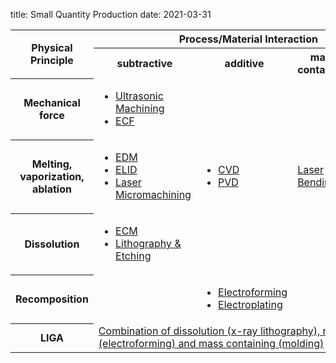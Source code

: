 title: Small Quantity Production
date: 2021-03-31

<!--break--><table class="info fade">
  <tbody>
    <tr>
      <th rowspan="2">Physical Principle</th>
      <th colspan="4">Process/Material Interaction</td>
    </tr>
    <tr>
      <th>subtractive</th>
      <th>additive</th>
      <th>mass containing</th>
      <th>joining</th>
    </tr>
    <tr>
      <th>Mechanical force</th>
      <td>
      <ul class="flat">
      <li><a href="/4m-association/content/Ultrasonic-Machining">Ultrasonic Machining</a></li>
      <li class="darker"><a href="/4m-association/content/ECF">ECF</a></li>
      </ul>
      </td>
      <td></td>
      <td></td>
      <td></td>
    </tr>
    <tr>
      <th>Melting, vaporization, ablation</th>
      <td>
      <ul class="flat">
      <li><a href="/4m-association/content/Electro-Discharge-Machining-0" title="Electro Discharge Machining">EDM</a></li>
      <li class="darker"><a href="/4m-association/content/Electrolytic-line-dressing" title="Electrolytic in-line dressing">ELID</a></li>
      <li><a href="/4m-association/content/Laser-Micromachining">Laser Micromachining</a></li>
      </ul>
      </td>
      <td>
      <ul class="flat">
      <li><a href="/4m-association/content/Chemical-vapor-deposition" title="Chemical Vapor Deposition">CVD</a></li>
      <li class="darker"><a href="/4m-association/content/Physical-Vapour-Deposition" title="Physical Vapor Deposition">PVD</a></li>
      </ul>
      </td>
      <td><a href="/4m-association/content/Laser-bending">Laser Bending</a></td>
      <td><a href="/4m-association/content/Bonding-0">Bonding</a></ul>
      </td>
    </tr>
    <tr>
      <th>Dissolution</th>
      <td>
      <ul class="flat">
      <li><a href="/4m-association/content/Electro-Chemical-Machining" title="Electro Chemical Machining">ECM</a></li>
      <li class="darker"><a href="/4m-association/content/Lithography-and-Etching">Lithography &amp; Etching</a></li>
      </ul>
      </td>
      <td></td>
      <td></td>
      <td></td>
    </tr>
    <tr>
      <th>Recomposition</th>
      <td></td>
      <td>
      <ul class="flat">
          <li><a href="/4m-association/content/Electroforming">Electroforming</a></li>
          <li class="darker"><a href="/4m-association/content/Electroplating-0">Electroplating</a></li>
      </ul>
      </td>
      <td></td>
      <td></td>
    </tr>
    <tr>
      <th>LIGA</th>
      <td colspan="4"><a
 href="/4m-association/content/LIGA">Combination of dissolution (x-ray lithography), recomposition (electroforming) and
mass containing (molding)</a></td>
    </tr>
  </tbody>
</table>